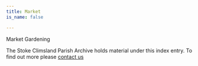 ```yaml
---
title: Market
is_name: false

---
```


Market Gardening


The Stoke Climsland Parish Archive holds material under this index entry. To find out more please [contact us](/contact/)
